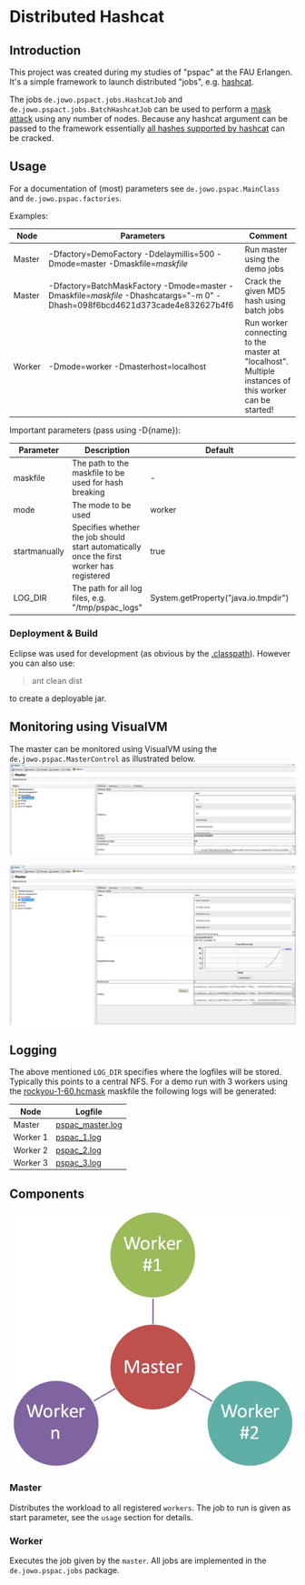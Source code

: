 # Distributed Hashcat #
## Introduction ##
This project was created during my studies of "pspac" at the FAU Erlangen.
It's a simple framework to launch distributed "jobs", e.g. [hashcat](http://hashcat.net).

The jobs `de.jowo.pspact.jobs.HashcatJob` and `de.jowo.pspact.jobs.BatchHashcatJob` can be used to perform a [mask attack](https://hashcat.net/wiki/doku.php?id=mask_attack) using any number of nodes. 
Because any hashcat argument can be passed to the framework essentially [all hashes supported by hashcat](https://hashcat.net/hashcat/#features-algos) can be cracked. 

## Usage ##
For a documentation of (most) parameters see  `de.jowo.pspac.MainClass` and `de.jowo.pspac.factories`.

Examples:

| Node | Parameters | Comment
| ------ | ------ | ------
| Master | -Dfactory=DemoFactory -Ddelaymillis=500 -Dmode=master -Dmaskfile=*maskfile* | Run master using the demo jobs
| Master | -Dfactory=BatchMaskFactory -Dmode=master -Dmaskfile=*maskfile* -Dhashcatargs="-m 0" -Dhash=098f6bcd4621d373cade4e832627b4f6 | Crack the given MD5 hash using batch jobs
| Worker | -Dmode=worker -Dmasterhost=localhost | Run worker connecting to the master at "localhost". Multiple instances of this worker can be started!

Important parameters (pass using -D{name}):

| Parameter | Description | Default | Mandatory
| --- | --- | --- | ---
| maskfile | The path to the maskfile to be used for hash breaking | - | yes
| mode | The mode to be used | worker | no
| startmanually | Specifies whether the job should start automatically once the first worker has registered | true | no
| LOG_DIR | The path for all log files, e.g. "/tmp/pspac_logs" | System.getProperty("java.io.tmpdir") | no

### Deployment & Build ###
Eclipse was used for development (as obvious by the [.classpath](.classpath)).
However you can also use:
> ant clean dist

to create a deployable jar.

## Monitoring using VisualVM ##
The master can be monitored using VisualVM using the `de.jowo.pspac.MasterControl` as illustrated below.
![visualvm-1](doc/visualvm-1.jpg)

![visualvm-1](doc/visualvm-2.jpg)

## Logging ##
The above mentioned `LOG_DIR` specifies where the logfiles will be stored. Typically this points to a central NFS.
For a demo run with 3 workers using the [rockyou-1-60.hcmask](https://github.com/hashcat/hashcat/blob/master/masks/rockyou-1-60.hcmask) maskfile the following logs will be generated:

| Node | Logfile
| --- | ---
| Master | [pspac_master.log](doc/pspac_master.log)
| Worker 1 | [pspac_1.log](doc/pspac_1.log)
| Worker 2 | [pspac_2.log](doc/pspac_2.log)
| Worker 3 | [pspac_3.log](doc/pspac_3.log)


## Components ##
![Overview](doc/overview.jpg)

### Master ###
Distributes the workload to all registered `workers`.
The job to run is given as start parameter, see the `usage` section for details.

### Worker ###
Executes the job given by the `master`. All jobs are implemented in the `de.jowo.pspac.jobs` package.